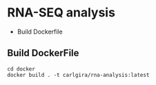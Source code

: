 # RNA-SEQ analysis

- Build Dockerfile

## Build DockerFile
```
cd docker
docker build . -t carlgira/rna-analysis:latest
```
